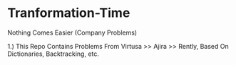 # Tranformation-Time
Nothing Comes Easier (Company Problems)

1.) This Repo Contains Problems From Virtusa >> Ajira >> Rently, Based On Dictionaries, Backtracking, etc.
